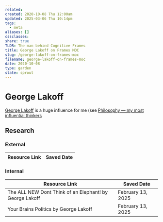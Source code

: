 ```yaml
---
related: 
created: 2020-10-08 Thu 12:00am
updated: 2025-03-06 Thu 10:14pm
tags:
  - meta
aliases: []
cssclasses: 
share: true
TLDR: The man behind Cognitive Frames
title: George Lakoff on Frames MOC
slug: /george-lakoff-on-frames-moc
filename: george-lakoff-on-frames-moc
date: 2020-10-08
type: garden
state: sprout
---
```


# George Lakoff

[George Lakoff](https://cogweb.ucla.edu/CogSci/Lakoff.html) is a huge influence for me (see [Philosophy — my most influential thinkers](/garden/philosophy-my-most-influential-thinkers/)

## Research

### External

| Resource Link | Saved Date |
| ------------- | ---------- |


### Internal

| Resource Link                                                                                                                    | Saved Date        |
| -------------------------------------------------------------------------------------------------------------------------------- | ----------------- |
| The ALL NEW Dont Think of an Elephant! by George Lakoff | February 13, 2025 |
| Your Brains Politics by George Lakoff                                     | February 13, 2025 |

